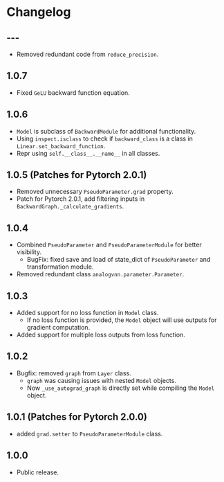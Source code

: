 # Changelog

## ---

* Removed redundant code from `reduce_precision`.

## 1.0.7
* Fixed `GeLU` backward function equation.

## 1.0.6

* `Model` is subclass of `BackwardModule` for additional functionality.
* Using `inspect.isclass` to check if `backward_class` is a class in `Linear.set_backward_function`.
* Repr using `self.__class__.__name__` in all classes.

## 1.0.5 (Patches for Pytorch 2.0.1)

* Removed unnecessary `PseudoParameter.grad` property.
* Patch for Pytorch 2.0.1, add filtering inputs in `BackwardGraph._calculate_gradients`.

## 1.0.4

* Combined `PseudoParameter` and `PseudoParameterModule` for better visibility.
  * BugFix: fixed save and load of state_dict of `PseudoParameter` and transformation module.
* Removed redundant class `analogvnn.parameter.Parameter`.

## 1.0.3

* Added support for no loss function in `Model` class.
  * If no loss function is provided, the `Model` object will use outputs for gradient computation.
* Added support for multiple loss outputs from loss function.

## 1.0.2

* Bugfix: removed  `graph` from `Layer` class.
  * `graph` was causing issues with nested `Model` objects.
  * Now `_use_autograd_graph` is directly set while compiling the `Model` object.

## 1.0.1 (Patches for Pytorch 2.0.0)

* added `grad.setter` to `PseudoParameterModule` class.

## 1.0.0

* Public release.
